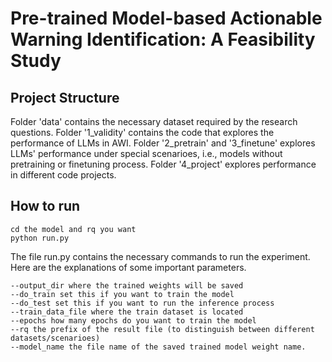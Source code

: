 # Pre-trained Model-based Actionable Warning Identification: A Feasibility Study

## Project Structure

Folder 'data' contains the necessary dataset required by the research questions. Folder '1_validity' contains the code that explores the performance of LLMs in AWI. Folder '2_pretrain' and '3_finetune' explores LLMs' performance under special scenarioes, i.e., models without pretraining or finetuning process. Folder '4_project' explores performance in different code projects.

## How to run

```
cd the model and rq you want
python run.py
```

The file run.py contains the necessary commands to run the experiment. Here are the explanations of some important parameters.

```
--output_dir where the trained weights will be saved
--do_train set this if you want to train the model
--do_test set this if you want to run the inference process
--train_data_file where the train dataset is located
--epochs how many epochs do you want to train the model
--rq the prefix of the result file (to distinguish between different datasets/scenarioes)
--model_name the file name of the saved trained model weight name.
```

